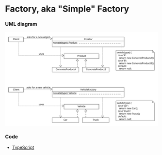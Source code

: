 # Factory, aka "Simple" Factory

### UML diagram
![simple factory](img/simple-factory.svg)

### Code
 - [TypeScript](simple-factory.ts)
